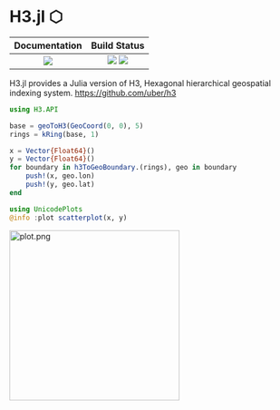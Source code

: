 # H3.jl ⬡

|  **Documentation**                        |  **Build Status**                                                |
|:-----------------------------------------:|:----------------------------------------------------------------:|
|  [![][docs-latest-img]][docs-latest-url]  |  [![][travis-img]][travis-url]  [![][codecov-img]][codecov-url]  |

H3.jl provides a Julia version of H3, Hexagonal hierarchical geospatial indexing system. https://github.com/uber/h3

```julia
using H3.API

base = geoToH3(GeoCoord(0, 0), 5)
rings = kRing(base, 1)

x = Vector{Float64}()
y = Vector{Float64}()
for boundary in h3ToGeoBoundary.(rings), geo in boundary
    push!(x, geo.lon)
    push!(y, geo.lat)
end

using UnicodePlots
@info :plot scatterplot(x, y)
```
<img src="https://wookay.github.io/docs/H3.jl/assets/h3/plot.png" width="300px" alt="plot.png" />


[docs-latest-img]: https://img.shields.io/badge/docs-latest-blue.svg
[docs-latest-url]: https://wookay.github.io/docs/H3.jl/

[travis-img]: https://api.travis-ci.org/wookay/H3.jl.svg?branch=master
[travis-url]: https://travis-ci.org/wookay/H3.jl

[codecov-img]: https://codecov.io/gh/wookay/H3.jl/branch/master/graph/badge.svg
[codecov-url]: https://codecov.io/gh/wookay/H3.jl/branch/master
